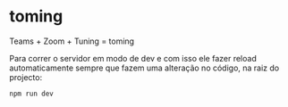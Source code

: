 # toming

Teams + Zoom + Tuning = toming

Para correr o servidor em modo de dev e com isso ele fazer reload automaticamente sempre que fazem uma alteração no código, na raiz do projecto:  

    npm run dev
